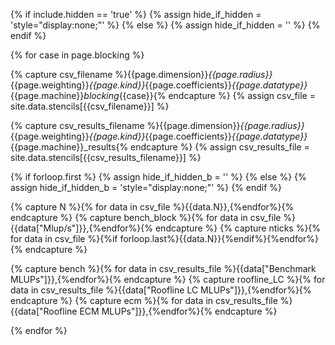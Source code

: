 {% if include.hidden == 'true' %}
	{% assign hide_if_hidden = 'style="display:none;"' %}
{% else %}
	{% assign hide_if_hidden = '' %}
{% endif %}
<div  markdown="1" class="blocking" {{hide_if_hidden}} >

{% for case in page.blocking %}

{% capture csv_filename %}{{page.dimension}}_{{page.radius}}_{{page.weighting}}_{{page.kind}}_{{page.coefficients}}_{{page.datatype}}_{{page.machine}}_blocking_{{case}}{% endcapture %}
{% assign csv_file = site.data.stencils[{{csv_filename}}] %}

{% capture csv_results_filename %}{{page.dimension}}_{{page.radius}}_{{page.weighting}}_{{page.kind}}_{{page.coefficients}}_{{page.datatype}}_{{page.machine}}_results{% endcapture %}
{% assign csv_results_file = site.data.stencils[{{csv_results_filename}}] %}

{% if forloop.first %}
  {% assign hide_if_hidden_b = '' %}
{% else %}
  {% assign hide_if_hidden_b = 'style="display:none;"' %}
{% endif %}

<div id="blocking_{{case}}" {{hide_if_hidden_b}}></div>

{% capture N %}{% for data in csv_file %}{{data.N}},{%endfor%}{% endcapture %}
{% capture bench_block %}{% for data in csv_file %}{{data["Mlup/s"]}},{%endfor%}{% endcapture %}
{% capture nticks %}{% for data in csv_file %}{%if forloop.last%}{{data.N}}{%endif%}{%endfor%}{% endcapture %}

{% capture bench %}{% for data in csv_results_file %}{{data["Benchmark MLUPs"]}},{%endfor%}{% endcapture %}
{% capture roofline_LC %}{% for data in csv_results_file %}{{data["Roofline LC MLUPs"]}},{%endfor%}{% endcapture %}
{% capture ecm %}{% for data in csv_results_file %}{{data["Roofline ECM MLUPs"]}},{%endfor%}{% endcapture %}

<script>
var trace_benchmark = {
  type: "scatter",
  mode: "markers",
  marker: { symbol: "cross-thin-open" },
  x: [{{N}}],
  y: [{{bench}}],
  line: {color: 'black'},
  name: "Benchmark"
};
var trace_benchmark_block = {
  type: "scatter",
  mode: "markers",
  marker: { symbol: "cross-thin-open" },
  x: [{{N}}],
  y: [{{bench_block}}],
  line: {color: 'green'},
  name: "Benchmark w/ {{case}} blocking"
};
var trace_roofline = {
  type: "scatter",
  mode: "lines",
  x: [{{N}}],
  y: [{{roofline_LC}}],
  line: {color: '#1f77b4'},
  name: "Roofline LC"
};
var trace_ecm = {
  type: "scatter",
  mode: "lines",
  x: [{{N}}],
  y: [{{ecm}}],
  line: {color: '#ff7f0e'},
  name: "ECM"
};

var data = [trace_benchmark,trace_benchmark_block,trace_roofline,trace_ecm];

var layout = {
  xaxis: {title: "Grid Size (N^{{page.dimension | replace: 'D', ''}})",
          rangemode: "tozero"},
  yaxis: {title: 'Performance [MLUP/s]',
          rangemode: "tozero"},
  margin: { l: 50, r: 35, t: 10, b: 40},
  legend: { orientation: "h",y:1.1},
  width: 600,
  height: 450,
};

var config = {locale: 'en'};
Plotly.newPlot('blocking_{{case}}', data, layout, config);
</script>

{% endfor %}
</div>
